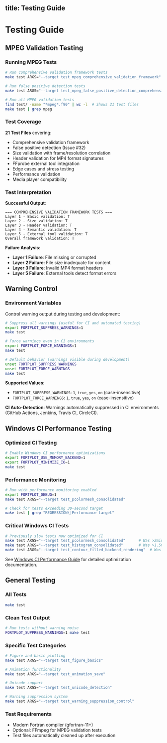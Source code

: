 title: Testing Guide
---

# Testing Guide

## MPEG Validation Testing

### Running MPEG Tests

```bash
# Run comprehensive validation framework tests
make test ARGS="--target test_mpeg_comprehensive_validation_framework"

# Run false positive detection tests  
make test ARGS="--target test_mpeg_false_positive_detection_comprehensive"

# Run all MPEG validation tests
find test/ -name "*mpeg*.f90" | wc -l  # Shows 21 test files
make test | grep mpeg
```

### Test Coverage

**21 Test Files** covering:
- Comprehensive validation framework
- False positive detection (Issue #32)
- Size validation with frame/resolution correlation
- Header validation for MP4 format signatures
- FFprobe external tool integration
- Edge cases and stress testing
- Performance validation
- Media player compatibility

### Test Interpretation

**Successful Output**:
```
=== COMPREHENSIVE VALIDATION FRAMEWORK TESTS ===
Layer 1 - Basic validation: T
Layer 2 - Size validation: T  
Layer 3 - Header validation: T
Layer 4 - Semantic validation: T
Layer 5 - External tool validation: T
Overall framework validation: T
```

**Failure Analysis**:
- **Layer 1 Failure**: File missing or corrupted
- **Layer 2 Failure**: File size inadequate for content
- **Layer 3 Failure**: Invalid MP4 format headers
- **Layer 5 Failure**: External tools detect format errors

## Warning Control

### Environment Variables

Control warning output during testing and development:

```bash
# Suppress all warnings (useful for CI and automated testing)
export FORTPLOT_SUPPRESS_WARNINGS=1
make test

# Force warnings even in CI environments
export FORTPLOT_FORCE_WARNINGS=1
make test

# Default behavior (warnings visible during development)
unset FORTPLOT_SUPPRESS_WARNINGS
unset FORTPLOT_FORCE_WARNINGS
make test
```

**Supported Values**:
- `FORTPLOT_SUPPRESS_WARNINGS`: `1`, `true`, `yes`, `on` (case-insensitive)
- `FORTPLOT_FORCE_WARNINGS`: `1`, `true`, `yes`, `on` (case-insensitive)

**CI Auto-Detection**: Warnings automatically suppressed in CI environments (GitHub Actions, Jenkins, Travis CI, CircleCI).

## Windows CI Performance Testing

### Optimized CI Testing
```bash
# Enable Windows CI performance optimizations
export FORTPLOT_USE_MEMORY_BACKEND=1
export FORTPLOT_MINIMIZE_IO=1
make test
```

### Performance Monitoring
```bash
# Run with performance monitoring enabled
export FORTPLOT_DEBUG=1
make test ARGS="--target test_pcolormesh_consolidated"

# Check for tests exceeding 30-second target
make test | grep "REGRESSION\|Performance target"
```

### Critical Windows CI Tests
```bash
# Previously slow tests now optimized for CI
make test ARGS="--target test_pcolormesh_consolidated"      # Was >2min, now <30sec
make test ARGS="--target test_histogram_consolidated"       # Was >1.5min, now <30sec  
make test ARGS="--target test_contour_filled_backend_rendering"  # Was >3min, now <30sec
```

See [Windows CI Performance Guide](windows_ci_performance.md) for detailed optimization documentation.

## General Testing

### All Tests
```bash
make test
```

### Clean Test Output
```bash
# Run tests without warning noise
FORTPLOT_SUPPRESS_WARNINGS=1 make test
```

### Specific Test Categories
```bash
# Figure and basic plotting
make test ARGS="--target test_figure_basics"

# Animation functionality  
make test ARGS="--target test_animation_save"

# Unicode support
make test ARGS="--target test_unicode_detection"

# Warning suppression system
make test ARGS="--target test_warning_suppression_control"
```

### Test Requirements
- Modern Fortran compiler (gfortran-11+)
- Optional: FFmpeg for MPEG validation tests
- Test files automatically cleaned up after execution